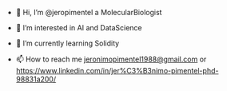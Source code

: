 - 👋 Hi, I’m @jeropimentel a MolecularBiologist
- 👀 I’m interested in AI and DataScience 
- 🌱 I’m currently learning Solidity

- 📫 How to reach me jeronimopimentel1988@gmail.com or https://www.linkedin.com/in/jer%C3%B3nimo-pimentel-phd-98831a200/
